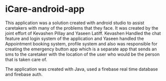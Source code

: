 # iCare-android-app
This application was a solution created with android studio to assist caretakers with many of the problems that they face. It was created by the joint effort of
Kevashen Pillay and Yaseen Latiff. Kevashen Handled the chat feature and login system of the application and Yaseen handled the Appointment booking system, profile system
and also was responsible for creating the emergency button app which is a separate app that sends an sms to the caretaker with the location of the user who would be the
person that is taken care of.

The application was created with Java, used a firebase real time database and firebase auth. 
